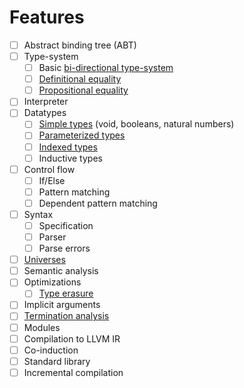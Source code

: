 # Features

- [ ] Abstract binding tree (ABT)
- [ ] Type-system
  - [ ] Basic [bi-directional type-system](https://github.com/sweirich/pi-forall/blob/2014/notes.md#a-bidirectional-type-system)
  - [ ] [Definitional equality](https://github.com/sweirich/pi-forall/blob/2014/notes3.md#definitional-equality)
  - [ ] [Propositional equality](https://github.com/sweirich/pi-forall/blob/2014/notes3.md#propositional-equality)
- [ ] Interpreter
- [ ] Datatypes
  - [ ] [Simple types](https://github.com/sweirich/pi-forall/blob/2014/notes4.md#dirt-simple-datatypes) (void, booleans, natural numbers)
  - [ ] [Parameterized types](https://github.com/sweirich/pi-forall/blob/2014/notes4.md#datatypes-with-parameters)
  - [ ] [Indexed types](https://github.com/sweirich/pi-forall/blob/2014/notes4.md#datatypes-with-indices)
  - [ ] Inductive types
- [ ] Control flow
  - [ ] If/Else
  - [ ] Pattern matching
  - [ ] Dependent pattern matching
- [ ] Syntax
  - [ ] Specification
  - [ ] Parser
  - [ ] Parse errors
- [ ] [Universes](https://en.wikipedia.org/wiki/Universe_(mathematics))
- [ ] Semantic analysis
- [ ] Optimizations
  - [ ] [Type erasure](https://github.com/sweirich/pi-forall/blob/2014/notes4.md#erasure-aka-forall-types)
- [ ] Implicit arguments
- [ ] [Termination analysis](https://en.wikipedia.org/wiki/Termination_analysis#Dependent_types)
- [ ] Modules
- [ ] Compilation to LLVM IR
- [ ] Co-induction
- [ ] Standard library
- [ ] Incremental compilation
